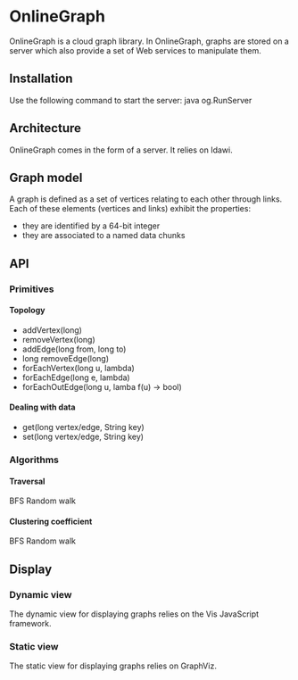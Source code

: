 # OnlineGraph

OnlineGraph is a cloud graph library. In OnlineGraph, graphs are stored on a server which also provide a set of Web services to manipulate them.


## Installation
Use the following command to start the server: 
java og.RunServer

## Architecture
OnlineGraph comes in the form of a server. It relies on Idawi.

## Graph model
A graph is defined as a set of vertices relating to each other through links. Each of these elements (vertices and links) exhibit the properties:
- they are identified by a 64-bit integer
- they are associated to a named data chunks

## API
### Primitives
#### Topology
- addVertex(long)
- removeVertex(long)
- addEdge(long from, long to)
- long removeEdge(long)
- forEachVertex(long u, lambda)
- forEachEdge(long e, lambda)
- forEachOutEdge(long u, lamba f(u) -> bool)

#### Dealing with data
- get(long vertex/edge, String key)
- set(long vertex/edge, String key)

### Algorithms
#### Traversal
BFS
Random walk
#### Clustering coefficient
BFS
Random walk

## Display
### Dynamic view
The dynamic view for displaying graphs relies on the Vis JavaScript framework.

### Static view
The static view for displaying graphs relies on GraphViz.
